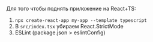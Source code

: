 Для того чтобы поднять приложение на React+TS:

1. `npx create-react-app my-app --template typescript`
2. В `src/index.tsx` убираем React.StrictMode
3. ESLint (package.json > eslintConfig)
